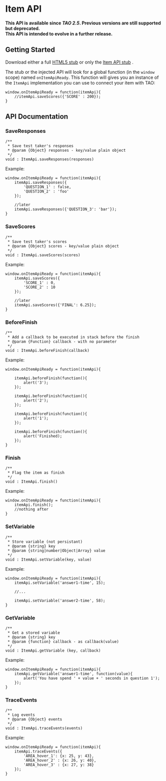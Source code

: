 <!--
parent:
    title: Open_web_item
author:
    - 'Joel Bout'
created_at: '2013-10-18 11:12:24'
updated_at: '2014-09-11 14:49:21'
tags:
    - 'Open web item'
-->



Item API
========

**This API is available since *TAO 2.5*. Previous versions are still supported but deprecated.**<br/>
**This API is intended to evolve in a further release.**

Getting Started
---------------

Download either a full [HTML5 stub](http://forge.taotesting.com/attachments/download/2633/owi-stub.zip) or only the [Item API stub](http://forge.taotesting.com/attachments/download/2637/taoItemApi-stub.js) .

The stub or the injected API will look for a global function (in the `window` scope) named `onItemApiReady`. This function will gives you an instance of the `ItemApi` implementation you can use to connect your item with TAO:

    window.onItemApiReady = function(itemApi){
        //itemApi.saveScores({'SCORE' : 200});
    }

API Documentation
-----------------

### SaveResponses

    /**
     * Save test taker's responses
     * @param {Object} responses - key/value plain object
     */
    void : ItemApi.saveResponses(responses)

Example:

    window.onItemApiReady = function(itemApi){
        itemApi.saveResponses({
            'QUESTION_1' : false,
            'QUESTION_2' : 'foo'
        });

        //later
        itemApi.saveResponses({'QUESTION_3': 'bar'});
    }

### SaveScores

    /**
     * Save test taker's scores
     * @param {Object} scores - key/value plain object
     */
    void : ItemApi.saveScores(scores)

Example:

    window.onItemApiReady = function(itemApi){
        itemApi.saveScores({
            'SCORE_1' : 0,
            'SCORE_2' : 10
        });

        //later
        itemApi.saveScores({'FINAL': 6.25});
    }

### BeforeFinish

    /**
     * Add a callback to be executed in stack before the finish
     * @param {Function} callback - with no parameter
     */
    void : ItemApi.beforeFinish(callback)

Example:

    window.onItemApiReady = function(itemApi){

        itemApi.beforeFinish(function(){
            alert('3');
        });

        itemApi.beforeFinish(function(){
            alert('2');
        });

        itemApi.beforeFinish(function(){
            alert('1');
        });

        itemApi.beforeFinish(function(){
            alert('Finished);
        });
    }

### Finish

    /**
     * Flag the item as finish 
     */
    void : ItemApi.finish()

Example:

    window.onItemApiReady = function(itemApi){
        itemApi.finish();
        //nothing after
    }

### SetVariable

    /**
     * Store variable (not persistant)
     * @param {string} key
     * @param {string|number|Object|Array} value
     */
    void : ItemApi.setVariable(key, value)

Example:

    window.onItemApiReady = function(itemApi){
        itemApi.setVariable('answer1-time', 15);

        //...

        itemApi.setVariable('answer2-time', 58);
    }

### GetVariable

    /**
     * Get a stored variable
     * @param {string} key
     * @param {function} callback - as callback(value)
     */
    void : ItemApi.getVariable (key, callback)

Example:

    window.onItemApiReady = function(itemApi){
        itemApi.getVariable('answer1-time', function(value){
            alert('You have spend ' + value + ' seconds in question 1');
        });
    }

### TraceEvents

    /**
     * Log events
     * @param {Object} events
     */
    void : ItemApi.traceEvents(events)

Example:

    window.onItemApiReady = function(itemApi){
        itemApi.traceEvents({
            'AREA_hover_1': {x: 25, y: 43},
            'AREA_hover_2' : {x: 26, y: 40},
            'AREA_hover_3' : {x: 27, y: 38}
        });
    }
